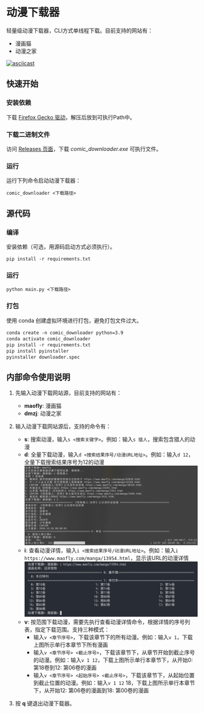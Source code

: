 # 动漫下载器

轻量级动漫下载器，CLI方式单线程下载。目前支持的网站有：
- 漫画猫
- 动漫之家

[![asciicast](https://asciinema.org/a/H7hsCmPz1v9mqpxF4t40oLomM.svg)](https://asciinema.org/a/H7hsCmPz1v9mqpxF4t40oLomM)

## 快速开始

### 安装依赖

下载 [Firefox Gecko 驱动](https://github.com/mozilla/geckodriver/releases)，解压后放到可执行Path中。

### 下载二进制文件

访问 [Releases 页面](https://github.com/fjcanyue/comic_downloader/releases/latest)，下载 *comic_downloader.exe* 可执行文件。

### 运行

运行下列命令启动动漫下载器：

```shell
comic_downloader <下载路径>
```

## 源代码

### 编译

安装依赖（可选，用源码启动方式必须执行）。
   
```shell
pip install -r requirements.txt
```

### 运行

```shell
python main.py <下载路径>
```

### 打包
使用 conda 创建虚拟环境进行打包，避免打包文件过大。

```shell
conda create -n comic_downloader python=3.9
conda activate comic_downloader
pip install -r requirements.txt
pip install pyinstaller
pyinstaller downloader.spec
```

## 内部命令使用说明

1. 先输入动漫下载网站源，目前支持的网站有：
   * **maofly**: 漫画猫
   * **dmzj**: 动漫之家

2. 输入动漫下载网站源后，支持的命令有：
   * **s**: 搜索动漫，输入```s <搜索关键字>```。例如：输入```s 猎人```，搜索包含猎人的动漫
   * **d**: 全量下载动漫，输入```d <搜索结果序号/动漫URL地址>```。例如：输入```d 12```，全量下载搜索结果序号为12的动漫
      ![截图](docs/screenshot.png)
   * **i**: 查看动漫详情，输入```i <搜索结果序号/动漫URL地址>```。例如：输入```i https://www.maofly.com/manga/13954.html```，显示该URL的动漫详情
     ![查看动漫详情命令截图](docs/screenshot_cmd_i.png)
   * **v**: 按范围下载动漫，需要先执行查看动漫详情命令，根据详情的序号列表，指定下载范围。支持三种模式：
     - 输入```v <章节序号>```，下载该章节下的所有动漫。例如：输入```v 1```，下载上图所示单行本章节下所有漫画
     - 输入```v <章节序号> <截止序号>```，下载该章节下，从章节开始到截止序号的动漫。例如：输入```v 1 12```，下载上图所示单行本章节下，从开始0: 第18卷到12: 第06卷的漫画
     - 输入```v <章节序号> <起始序号> <截止序号>```，下载该章节下，从起始位置到截止位置的动漫。例如：输入```v 1 12``` 18，下载上图所示单行本章节下，从开始12: 第06卷的漫画到18: 第00卷的漫画

3. 按 **q** 键退出动漫下载器。